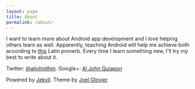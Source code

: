 ```yaml
---
layout: page
title: About
permalink: /about/
---
```

I want to learn more about Android app development and I love helping others learn as well. Apparently, teaching Android will help me achieve both according to [this](https://en.wikipedia.org/wiki/Docendo_discimus) Latin proverb. Every time I learn something new, I'll try my best to write about it.

Twitter: [@aljohnithm](https://twitter.com/aljohnithm).
Google+: [Al John Quiapon](https://plus.google.com/116274391891793406330)

Powered by [Jekyll](https://jekyllrb.com/). Theme by [Joel Glovier](https://github.com/jglovier/jekyll-new)
